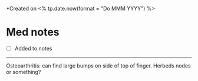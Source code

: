 *Created on <% tp.date.now(format = "Do MMM YYYY") %>

# Med notes
- [ ] Added to notes
---

Osteoarthritis: can find large bumps on side of top of finger. Herbeds nodes or something?
